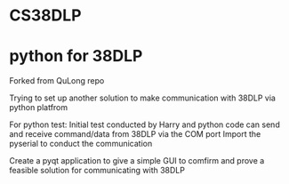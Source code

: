# CS38DLP
# python for 38DLP
Forked from QuLong repo

Trying to set up another solution to make communication with 38DLP via python platfrom

For python test:
Initial test conducted by Harry and python code can send and receive command/data from 38DLP via the COM port
Import the pyserial to conduct the communication

Create a pyqt application to give a simple GUI to comfirm and prove a feasible solution for communicating with 38DLP
